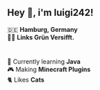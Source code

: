 ## Hey :wave:, i'm luigi242!

:de: **Hamburg, Germany** <br>
:rainbow_flag: **Links Grün Versifft.**

#

:seedling: Currently learning **Java** <br>
:video_game: Making **Minecraft Plugins** <br>
:cat2: Likes **Cats**


